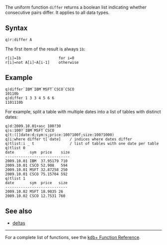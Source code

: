 The uniform function `differ` returns a boolean list indicating whether consecutive pairs differ. It applies to all data types.

Syntax
------

    q)r:differ A

The first item of the result is always `1b`:

    r[i]=1b                 for i=0
    r[i]=not A[i]~A[i-1]    otherwise

Example
-------

    q)differ`IBM`IBM`MSFT`CSCO`CSCO
    10110b
    q)differ 1 3 3 4 5 6 6
    1101110b

For example, split a table with multiple dates into a list of tables with distinct dates:

    q)d:2009.10.01+asc 100?30
    q)s:100?`IBM`MSFT`CSCO
    q)t:([]date:d;sym:s;price:100?100f;size:100?1000)
    q)i:where differ t[`date]    / indices where dates differ
    q)tlist:i _ t                / list of tables with one date per table
    q)tlist 0
    date       sym  price    size
    -----------------------------
    2009.10.01 IBM  37.95179 710
    2009.10.01 CSCO 52.908   594
    2009.10.01 MSFT 32.87258 250
    2009.10.01 CSCO 75.15704 592
    q)tlist 1
    date       sym  price   size
    ----------------------------
    2009.10.02 MSFT 18.9035 26
    2009.10.02 CSCO 12.7531 760

See also
--------

-   [deltas](Reference/deltas "wikilink")

------------------------------------------------------------------------

For a complete list of functions, see the [kdb+ Function Reference](Reference "wikilink").
